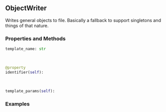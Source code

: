## <a id="Peeves.Peeves.Doc.Writers.ObjectWriter">ObjectWriter</a>
Writes general objects to file.
Basically a fallback to support singletons and things
of that nature.

### Properties and Methods
```python
template_name: str
```
<a id="Peeves.Peeves.Doc.Writers.ObjectWriter.identifier" class="docs-object-method">&nbsp;</a>
```python
@property
identifier(self): 
```

<a id="Peeves.Peeves.Doc.Writers.ObjectWriter.template_params" class="docs-object-method">&nbsp;</a>
```python
template_params(self): 
```

### Examples


